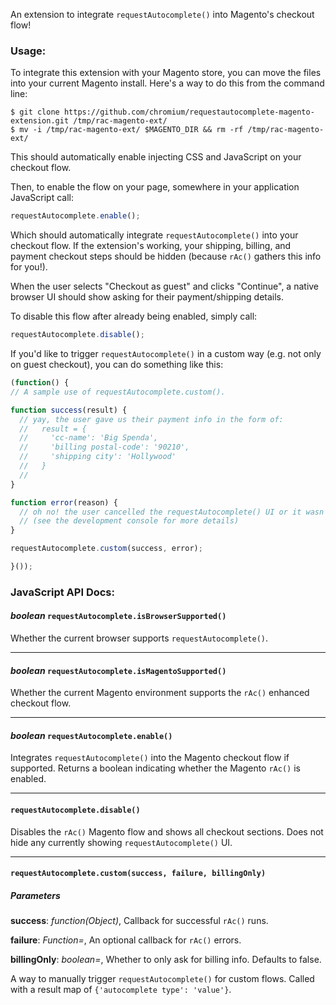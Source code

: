 An extension to integrate `requestAutocomplete()` into Magento's checkout flow!


### Usage:

To integrate this extension with your Magento store, you can move the files into
your current Magento install.  Here's a way to do this from the command line:

```shell
$ git clone https://github.com/chromium/requestautocomplete-magento-extension.git /tmp/rac-magento-ext/
$ mv -i /tmp/rac-magento-ext/ $MAGENTO_DIR && rm -rf /tmp/rac-magento-ext/
```

This should automatically enable injecting CSS and JavaScript on your checkout flow.

Then, to enable the flow on your page, somewhere in your application JavaScript call:

```js
requestAutocomplete.enable();
```

Which should automatically integrate `requestAutocomplete()` into your checkout flow.
If the extension's working, your shipping, billing, and payment checkout steps should be hidden (because `rAc()` gathers this info for you!).

When the user selects "Checkout as guest" and clicks "Continue", a native browser UI should show asking for their payment/shipping details.

To disable this flow after already being enabled, simply call:

```js
requestAutocomplete.disable();
```

If you'd like to trigger `requestAutocomplete()` in a custom way (e.g. not only on guest checkout), you can do something like this:

```js
(function() {
// A sample use of requestAutocomplete.custom().

function success(result) {
  // yay, the user gave us their payment info in the form of:
  //   result = {
  //     'cc-name': 'Big Spenda',
  //     'billing postal-code': '90210',
  //     'shipping city': 'Hollywood'
  //   }
  //
}

function error(reason) {
  // oh no! the user cancelled the requestAutocomplete() UI or it wasn't shown in the right way
  // (see the development console for more details)
}

requestAutocomplete.custom(success, error);

}());
```


### JavaScript API Docs:

#### *boolean* `requestAutocomplete.isBrowserSupported()`

Whether the current browser supports `requestAutocomplete()`.

--------------------------------------------------------------------------------

#### *boolean* `requestAutocomplete.isMagentoSupported()`

Whether the current Magento environment supports the `rAc()` enhanced checkout
flow.

--------------------------------------------------------------------------------

#### *boolean* `requestAutocomplete.enable()`

Integrates `requestAutocomplete()` into the Magento checkout flow if supported.
Returns a boolean indicating whether the Magento `rAc()` is enabled.

--------------------------------------------------------------------------------

#### `requestAutocomplete.disable()`

Disables the `rAc()` Magento flow and shows all checkout sections. Does not hide
any currently showing `requestAutocomplete()` UI.

--------------------------------------------------------------------------------

#### `requestAutocomplete.custom(success, failure, billingOnly)`

##### Parameters

**success**:  *function(Object)*,  Callback for successful `rAc()` runs.

**failure**:  *Function=*,  An optional callback for `rAc()` errors.

**billingOnly**:  *boolean=*,  Whether to only ask for billing info. Defaults to
false.

A way to manually trigger `requestAutocomplete()` for custom flows.
Called with a result map of `{'autocomplete type': 'value'}`.
